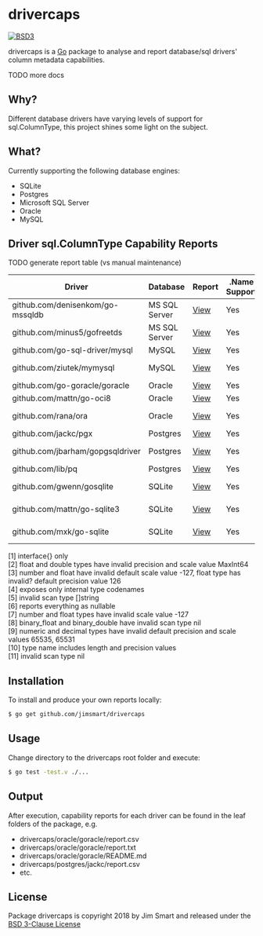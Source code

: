 # drivercaps

[![BSD3](https://img.shields.io/badge/license-BSD3-blue.svg?style=flat)](LICENSE.md)

drivercaps is a [Go](https://golang.org) package to analyse and report database/sql drivers' column metadata capabilities.

TODO more docs

## Why?

Different database drivers have varying levels of support for sql.ColumnType, this project shines some light on the subject.

## What?

Currently supporting the following database engines:

- SQLite
- Postgres
- Microsoft SQL Server
- Oracle
- MySQL

## Driver sql.ColumnType Capability Reports

TODO generate report table (vs manual maintenance)

Driver | Database | Report | .Name<br/>Support | .DBTypeName<br/>Support | .Nullable<br/>Support | .DecimalSize<br/>Support | .Length<br/>Support | .ScanType<br/>Support
---|---|---|---|---|---|---|---|---
github.com/denisenkom/go-mssqldb | MS SQL Server | [View](https://github.com/jimsmart/drivercaps/tree/master/mssql/denisenkom) | Yes | Yes | Yes | Yes | Yes | Typed
github.com/minus5/gofreetds | MS SQL Server | [View](https://github.com/jimsmart/drivercaps/tree/master/mssql/minus5) | Yes | No | No | No | No | Default &#91;1&#93;
github.com/go-sql-driver/mysql | MySQL | [View](https://github.com/jimsmart/drivercaps/tree/master/mysql/gosqldriver) | Yes | Yes | Yes | Mostly &#91;2&#93; | No | Typed
github.com/ziutek/mymysql | MySQL | [View](https://github.com/jimsmart/drivercaps/tree/master/mysql/ziutek) | Yes | No | No | No | No | Default &#91;1&#93;
github.com/go-goracle/goracle | Oracle | [View](https://github.com/jimsmart/drivercaps/tree/master/oracle/goracle) | Yes | Yes | Yes | Mostly &#91;3&#93; | Yes | Typed
github.com/mattn/go-oci8 | Oracle | [View](https://github.com/jimsmart/drivercaps/tree/master/oracle/mattn) | Yes | Invalid &#91;4&#93; | No | No | Yes | Invalid &#91;5&#93;
github.com/rana/ora | Oracle | [View](https://github.com/jimsmart/drivercaps/tree/master/oracle/rana) | Yes | Yes | Invalid &#91;6&#93; | Kinda &#91;7&#93; | Yes | Typed &#91;8&#93;
github.com/jackc/pgx | Postgres | [View](https://github.com/jimsmart/drivercaps/tree/master/postgres/jackc) | Yes | Yes | No | Kinda &#91;9&#93; | Yes | Typed
github.com/jbarham/gopgsqldriver | Postgres | [View](https://github.com/jimsmart/drivercaps/tree/master/postgres/jbarham) | Yes | No | No | No | No | Default &#91;1&#93;
github.com/lib/pq | Postgres | [View](https://github.com/jimsmart/drivercaps/tree/master/postgres/lib) | Yes | Yes | No | Kinda &#91;9&#93; | Yes | Typed
github.com/gwenn/gosqlite | SQLite | [View](https://github.com/jimsmart/drivercaps/tree/master/sqlite/gwenn) | Yes | Yes &#91;10&#93; | No | No | No | Invalid &#91;11&#93;
github.com/mattn/go-sqlite3 | SQLite | [View](https://github.com/jimsmart/drivercaps/tree/master/sqlite/mattn) | Yes | Yes &#91;10&#93; | Invalid &#91;6&#93; | No | No | Invalid &#91;11&#93;
github.com/mxk/go-sqlite | SQLite | [View](https://github.com/jimsmart/drivercaps/tree/master/sqlite/mxk) | Yes | No | No | No | No | Default &#91;1&#93;

&#91;1&#93; interface{} only<br/>
&#91;2&#93; float and double types have invalid precision and scale value MaxInt64<br/>
&#91;3&#93; number and float have invalid default scale value -127, float type has invalid? default precision value 126<br/>
&#91;4&#93; exposes only internal type codenames<br/>
&#91;5&#93; invalid scan type []string<br/>
&#91;6&#93; reports everything as nullable<br/>
&#91;7&#93; number and float types have invalid scale value -127<br/>
&#91;8&#93; binary_float and binary_double have invalid scan type nil<br/>
&#91;9&#93; numeric and decimal types have invalid default precision and scale values 65535, 65531<br/>
&#91;10&#93; type name includes length and precision values<br/>
&#91;11&#93; invalid scan type nil

## Installation

To install and produce your own reports locally:

```bash
$ go get github.com/jimsmart/drivercaps
```

## Usage

Change directory to the drivercaps root folder and execute:

```bash
$ go test -test.v ./...
```

## Output

After execution, capability reports for each driver can be found in the leaf folders of the package, e.g.

- drivercaps/oracle/goracle/report.csv
- drivercaps/oracle/goracle/report.txt
- drivercaps/oracle/goracle/README.md
- drivercaps/postgres/jackc/report.csv
- etc.

## License

Package drivercaps is copyright 2018 by Jim Smart and released under the [BSD 3-Clause License](LICENSE.md)
